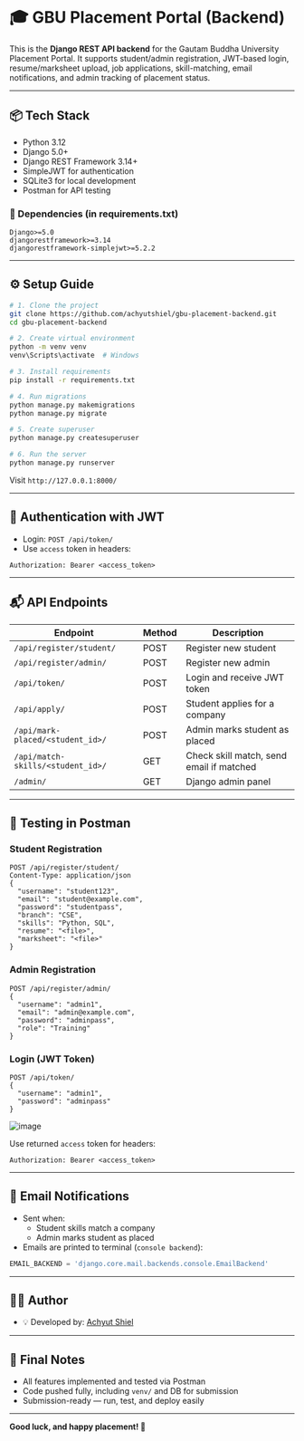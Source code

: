 # 🎓 GBU Placement Portal (Backend)

This is the **Django REST API backend** for the Gautam Buddha University Placement Portal. It supports student/admin registration, JWT-based login, resume/marksheet upload, job applications, skill-matching, email notifications, and admin tracking of placement status.

---

## 📦 Tech Stack

- Python 3.12
- Django 5.0+
- Django REST Framework 3.14+
- SimpleJWT for authentication
- SQLite3 for local development
- Postman for API testing

### 🔧 Dependencies (in requirements.txt)
```
Django>=5.0
djangorestframework>=3.14
djangorestframework-simplejwt>=5.2.2
```

---

## ⚙️ Setup Guide

```bash
# 1. Clone the project
git clone https://github.com/achyutshiel/gbu-placement-backend.git
cd gbu-placement-backend

# 2. Create virtual environment
python -m venv venv
venv\Scripts\activate  # Windows

# 3. Install requirements
pip install -r requirements.txt

# 4. Run migrations
python manage.py makemigrations
python manage.py migrate

# 5. Create superuser
python manage.py createsuperuser

# 6. Run the server
python manage.py runserver
```

Visit `http://127.0.0.1:8000/`

---

## 🔐 Authentication with JWT

- Login: `POST /api/token/`
- Use `access` token in headers:
```
Authorization: Bearer <access_token>
```

---

## 📬 API Endpoints

| Endpoint                           | Method | Description                                |
|------------------------------------|--------|--------------------------------------------|
| `/api/register/student/`           | POST   | Register new student                       |
| `/api/register/admin/`             | POST   | Register new admin                         |
| `/api/token/`                      | POST   | Login and receive JWT token                |
| `/api/apply/`                      | POST   | Student applies for a company              |
| `/api/mark-placed/<student_id>/`   | POST   | Admin marks student as placed              |
| `/api/match-skills/<student_id>/`  | GET    | Check skill match, send email if matched   |
| `/admin/`                          | GET    | Django admin panel                         |

---

## 🧪 Testing in Postman

### Student Registration
```
POST /api/register/student/
Content-Type: application/json
{
  "username": "student123",
  "email": "student@example.com",
  "password": "studentpass",
  "branch": "CSE",
  "skills": "Python, SQL",
  "resume": "<file>",
  "marksheet": "<file>"
}
```

### Admin Registration
```
POST /api/register/admin/
{
  "username": "admin1",
  "email": "admin@example.com",
  "password": "adminpass",
  "role": "Training"
}
```

### Login (JWT Token)
```
POST /api/token/
{
  "username": "admin1",
  "password": "adminpass"
}
```
![image](https://github.com/user-attachments/assets/83f96f23-dad7-46cd-82e7-a8edd18c0b8d)


Use returned `access` token for headers:
```
Authorization: Bearer <access_token>
```

---

## 📧 Email Notifications

- Sent when:
  - Student skills match a company
  - Admin marks student as placed
- Emails are printed to terminal (`console backend`):
```python
EMAIL_BACKEND = 'django.core.mail.backends.console.EmailBackend'
```

---

## 👨‍💼 Author

- 💡 Developed by: [Achyut Shiel](https://github.com/achyutshiel)

---

## 📌 Final Notes

- All features implemented and tested via Postman
- Code pushed fully, including `venv/` and DB for submission
- Submission-ready — run, test, and deploy easily

---

**Good luck, and happy placement! 🚀**
